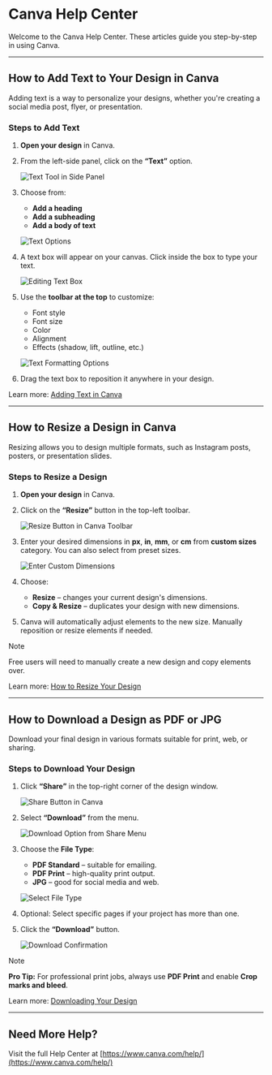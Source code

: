 # Canva Help Center

Welcome to the Canva Help Center. These articles guide you step-by-step in using Canva.

---

## How to Add Text to Your Design in Canva

Adding text is a way to personalize your designs, whether you're creating a social media post, flyer, or presentation.

### Steps to Add Text

1. **Open your design** in Canva.

2. From the left-side panel, click on the **“Text”** option.

   ![Text Tool in Side Panel](https://github.com/nijuba-sahayaraj/Portfolio/blob/194b406d3cc564f5a9a48296e4cc9de3d5f7f92e/Help%20Center%20Articles/images/text-tool.png)

3. Choose from:
   - **Add a heading**
   - **Add a subheading**
   - **Add a body of text**

   ![Text Options](https://github.com/nijuba-sahayaraj/Portfolio/blob/ab940a920d1dad7a946fb15af0e00085ce4fc4b8/Help%20Center%20Articles/images/text-options.png)

4. A text box will appear on your canvas. Click inside the box to type your text.

   ![Editing Text Box](https://github.com/nijuba-sahayaraj/Portfolio/blob/ab940a920d1dad7a946fb15af0e00085ce4fc4b8/Help%20Center%20Articles/images/edit-text.png)

5. Use the **toolbar at the top** to customize:
   - Font style  
   - Font size  
   - Color  
   - Alignment  
   - Effects (shadow, lift, outline, etc.)

   ![Text Formatting Options](https://github.com/nijuba-sahayaraj/Portfolio/blob/ab940a920d1dad7a946fb15af0e00085ce4fc4b8/Help%20Center%20Articles/images/text-formatting.png)

6. Drag the text box to reposition it anywhere in your design.

Learn more: [Adding Text in Canva](https://www.canva.com/help/article/adding-text-to-designs)

---

## How to Resize a Design in Canva

Resizing allows you to design multiple formats, such as Instagram posts, posters, or presentation slides.

### Steps to Resize a Design

1. **Open your design** in Canva.

2. Click on the **“Resize”** button in the top-left toolbar.

   ![Resize Button in Canva Toolbar](https://github.com/nijuba-sahayaraj/Portfolio/blob/ab940a920d1dad7a946fb15af0e00085ce4fc4b8/Help%20Center%20Articles/images/resize-button.png)

3. Enter your desired dimensions in **px**, **in**, **mm**, or **cm** from **custom sizes** category. You can also select from preset sizes.

   ![Enter Custom Dimensions](https://github.com/nijuba-sahayaraj/Portfolio/blob/ab940a920d1dad7a946fb15af0e00085ce4fc4b8/Help%20Center%20Articles/images/custom-dimensions.png)

4. Choose:
   - **Resize** – changes your current design's dimensions.
   - **Copy & Resize** – duplicates your design with new dimensions.

5. Canva will automatically adjust elements to the new size. Manually reposition or resize elements if needed.

> [!NOTE]
> Free users will need to manually create a new design and copy elements over.

Learn more: [How to Resize Your Design](https://www.canva.com/help/article/how-to-resize-your-design)

---

## How to Download a Design as PDF or JPG

Download your final design in various formats suitable for print, web, or sharing.

### Steps to Download Your Design

1. Click **“Share”** in the top-right corner of the design window.

   ![Share Button in Canva](https://github.com/nijuba-sahayaraj/Portfolio/blob/ab940a920d1dad7a946fb15af0e00085ce4fc4b8/Help%20Center%20Articles/images/share-button.png)

4. Select **“Download”** from the menu.

   ![Download Option from Share Menu](https://github.com/nijuba-sahayaraj/Portfolio/blob/ab940a920d1dad7a946fb15af0e00085ce4fc4b8/Help%20Center%20Articles/images/download-option.png)

5. Choose the **File Type**:
   - **PDF Standard** – suitable for emailing.
   - **PDF Print** – high-quality print output.
   - **JPG** – good for social media and web.

   ![Select File Type](https://github.com/nijuba-sahayaraj/Portfolio/blob/ab940a920d1dad7a946fb15af0e00085ce4fc4b8/Help%20Center%20Articles/images/select-file-type.png)

6. Optional: Select specific pages if your project has more than one.

7. Click the **“Download”** button.

   ![Download Confirmation](https://github.com/nijuba-sahayaraj/Portfolio/blob/ab940a920d1dad7a946fb15af0e00085ce4fc4b8/Help%20Center%20Articles/images/download-confirmation.png)

> [!NOTE]
> **Pro Tip:** For professional print jobs, always use **PDF Print** and enable **Crop marks and bleed**.

Learn more: [Downloading Your Design](https://www.canva.com/help/article/downloading-your-design)

---

## Need More Help?

Visit the full Help Center at [https://www.canva.com/help/](https://www.canva.com/help/)
